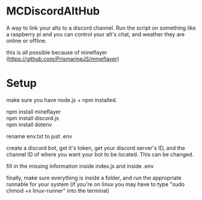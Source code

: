 # MCDiscordAltHub
A way to link your alts to a discord channel. Run the script on something like a raspberry pi and you can control your alt's chat, and weather they are online or offline.  

this is all possible because of mineflayer (https://github.com/PrismarineJS/mineflayer)  

# Setup
make sure you have node.js + npm installed.  

npm install mineflayer  
npm install discord.js  
npm install dotenv  

rename env.txt to just .env  

create a discord bot, get it's token, get your discord server's ID, and the channel ID of where you want your bot to be located. This can be changed.  

fill in the missing information inside index.js and inside .env  

finally, make sure everything is inside a folder, and run the appropriate runnable for your system (if you're on linux you may have to type "sudo chmod +x linux-runner" into the terminal)
